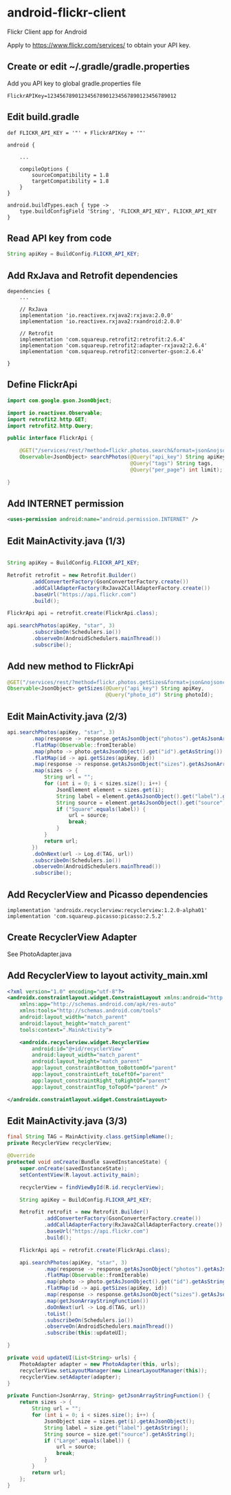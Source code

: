 # android-flickr-client

Flickr Client app for Android

Apply to https://www.flickr.com/services/ to obtain your API key.

## Create or edit ~/.gradle/gradle.properties

Add you API key to global gradle.properties file

    FlickrAPIKey=123456789012345678901234567890123456789012
    
## Edit build.gradle

    def FLICKR_API_KEY = '"' + FlickrAPIKey + '"'

    android {

        ...
        
        compileOptions {
            sourceCompatibility = 1.8
            targetCompatibility = 1.8
        }
    }
    
    android.buildTypes.each { type ->
        type.buildConfigField 'String', 'FLICKR_API_KEY', FLICKR_API_KEY
    }
    
## Read API key from code

```java
String apiKey = BuildConfig.FLICKR_API_KEY;
```

## Add RxJava and Retrofit dependencies

    dependencies {
        ...

        // RxJava
        implementation 'io.reactivex.rxjava2:rxjava:2.0.0'
        implementation 'io.reactivex.rxjava2:rxandroid:2.0.0'

        // Retrofit
        implementation 'com.squareup.retrofit2:retrofit:2.6.4'
        implementation 'com.squareup.retrofit2:adapter-rxjava2:2.6.4'
        implementation 'com.squareup.retrofit2:converter-gson:2.6.4'

    }

## Define FlickrApi

```java
import com.google.gson.JsonObject;

import io.reactivex.Observable;
import retrofit2.http.GET;
import retrofit2.http.Query;

public interface FlickrApi {

    @GET("/services/rest/?method=flickr.photos.search&format=json&nojsoncallback=1")
    Observable<JsonObject> searchPhotos(@Query("api_key") String apiKey,
                                        @Query("tags") String tags,
                                        @Query("per_page") int limit);

}
```

## Add INTERNET permission

```xml
<uses-permission android:name="android.permission.INTERNET" />
```

## Edit MainActivity.java (1/3)

```java

String apiKey = BuildConfig.FLICKR_API_KEY;

Retrofit retrofit = new Retrofit.Builder()
        .addConverterFactory(GsonConverterFactory.create())
        .addCallAdapterFactory(RxJava2CallAdapterFactory.create())
        .baseUrl("https://api.flickr.com")
        .build();

FlickrApi api = retrofit.create(FlickrApi.class);

api.searchPhotos(apiKey, "star", 3)
        .subscribeOn(Schedulers.io())
        .observeOn(AndroidSchedulers.mainThread())
        .subscribe();
```

## Add new method to FlickrApi

```java
@GET("/services/rest/?method=flickr.photos.getSizes&format=json&nojsoncallback=1")
Observable<JsonObject> getSizes(@Query("api_key") String apiKey,
                                @Query("photo_id") String photoId);
```

## Edit MainActivity.java (2/3)

```java
api.searchPhotos(apiKey, "star", 3)
        .map(response -> response.getAsJsonObject("photos").getAsJsonArray("photo"))
        .flatMap(Observable::fromIterable)
        .map(photo -> photo.getAsJsonObject().get("id").getAsString())
        .flatMap(id -> api.getSizes(apiKey, id))
        .map(response -> response.getAsJsonObject("sizes").getAsJsonArray("size"))
        .map(sizes -> {
            String url = "";
            for (int i = 0; i < sizes.size(); i++) {
                JsonElement element = sizes.get(i);
                String label = element.getAsJsonObject().get("label").getAsString();
                String source = element.getAsJsonObject().get("source").getAsString();
                if ("Square".equals(label)) {
                    url = source;
                    break;
                }
            }
            return url;
        })
        .doOnNext(url -> Log.d(TAG, url))
        .subscribeOn(Schedulers.io())
        .observeOn(AndroidSchedulers.mainThread())
        .subscribe();
```

## Add RecyclerView and Picasso dependencies

    implementation 'androidx.recyclerview:recyclerview:1.2.0-alpha01'
    implementation 'com.squareup.picasso:picasso:2.5.2'

## Create RecyclerView Adapter

See PhotoAdapter.java

## Add RecyclerView to layout activity_main.xml

```xml
<?xml version="1.0" encoding="utf-8"?>
<androidx.constraintlayout.widget.ConstraintLayout xmlns:android="http://schemas.android.com/apk/res/android"
    xmlns:app="http://schemas.android.com/apk/res-auto"
    xmlns:tools="http://schemas.android.com/tools"
    android:layout_width="match_parent"
    android:layout_height="match_parent"
    tools:context=".MainActivity">

    <androidx.recyclerview.widget.RecyclerView
        android:id="@+id/recyclerView"
        android:layout_width="match_parent"
        android:layout_height="match_parent"
        app:layout_constraintBottom_toBottomOf="parent"
        app:layout_constraintLeft_toLeftOf="parent"
        app:layout_constraintRight_toRightOf="parent"
        app:layout_constraintTop_toTopOf="parent" />

</androidx.constraintlayout.widget.ConstraintLayout>
```

## Edit MainActivity.java (3/3)

```java
final String TAG = MainActivity.class.getSimpleName();
private RecyclerView recyclerView;

@Override
protected void onCreate(Bundle savedInstanceState) {
    super.onCreate(savedInstanceState);
    setContentView(R.layout.activity_main);

    recyclerView = findViewById(R.id.recyclerView);

    String apiKey = BuildConfig.FLICKR_API_KEY;

    Retrofit retrofit = new Retrofit.Builder()
            .addConverterFactory(GsonConverterFactory.create())
            .addCallAdapterFactory(RxJava2CallAdapterFactory.create())
            .baseUrl("https://api.flickr.com")
            .build();

    FlickrApi api = retrofit.create(FlickrApi.class);

    api.searchPhotos(apiKey, "star", 3)
            .map(response -> response.getAsJsonObject("photos").getAsJsonArray("photo"))
            .flatMap(Observable::fromIterable)
            .map(photo -> photo.getAsJsonObject().get("id").getAsString())
            .flatMap(id -> api.getSizes(apiKey, id))
            .map(response -> response.getAsJsonObject("sizes").getAsJsonArray("size"))
            .map(getJsonArrayStringFunction())
            .doOnNext(url -> Log.d(TAG, url))
            .toList()
            .subscribeOn(Schedulers.io())
            .observeOn(AndroidSchedulers.mainThread())
            .subscribe(this::updateUI);

}

private void updateUI(List<String> urls) {
    PhotoAdapter adapter = new PhotoAdapter(this, urls);
    recyclerView.setLayoutManager(new LinearLayoutManager(this));
    recyclerView.setAdapter(adapter);
}

private Function<JsonArray, String> getJsonArrayStringFunction() {
    return sizes -> {
        String url = "";
        for (int i = 0; i < sizes.size(); i++) {
            JsonObject size = sizes.get(i).getAsJsonObject();
            String label = size.get("label").getAsString();
            String source = size.get("source").getAsString();
            if ("Large".equals(label)) {
                url = source;
                break;
            }
        }
        return url;
    };
}
```
